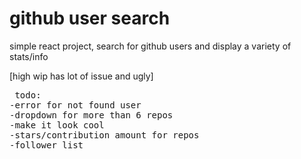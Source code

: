 
# github user search

simple react project, search for github users and display a variety of stats/info

[high wip has lot of issue and ugly]
<pre>
 todo:
-error for not found user
-dropdown for more than 6 repos
-make it look cool 
-stars/contribution amount for repos
-follower list
</pre>



